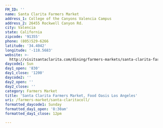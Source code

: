 ```yaml
---
FM_ID: ''
name: Santa Clarita Farmers Market
address_1: College of the Canyons Valencia Campus
address_2: 26455 Rockwell Canyon Rd.
city: Valencia
state: California
zipcode: '91355'
phone: (805)529-6266
latitude: '34.4042'
longitude: '-118.5683'
website: >-
  http://visitsantaclarita.com/dining/farmers-markets/santa-clarita-farmers-market/
daycode1: Sun
day1_open: '830'
day1_close: '1200'
daycode2: ''
day2_open: ''
day2_close: ''
category: Farmers Market
title: 'Santa Clarita Farmers Market, Food Oasis Los Angeles'
uri: /farmers-market/santa-claritacoll/
formatted_daycode1: Sunday
formatted_day1_open: '8:30am'
formatted_day1_close: 12pm

---
```

